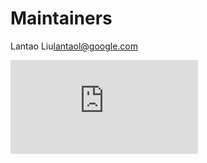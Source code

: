 # Maintainers

Lantao Liu<lantaol@google.com>


[![Analytics](https://kubernetes-site.appspot.com/UA-36037335-10/GitHub/cluster/addons/node-problem-detector/MAINTAINERS.md?pixel)]()

